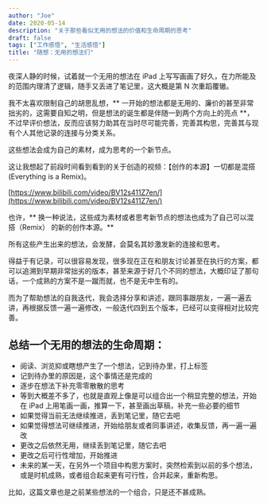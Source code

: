 ```yaml
---
author: "Joe"
date: 2020-05-14
description: "关于那些看似无用的想法的价值和生命周期的思考"
draft: false
tags: ["工作感悟", "生活感悟"]
title: "随想：无用的想法们"
---
```



夜深人静的时候，试着就一个无用的想法在 iPad 上写写画画了好久，在力所能及的范围内理清了逻辑，随手又丢进了笔记里，这大概是第 N 次重蹈覆辙。

我不太喜欢限制自己的胡思乱想，** 一开始的想法都是无用的、廉价的甚至非常拙劣的，这需要自知之明，但是想法的诞生都是伴随一到两个方向上的亮点 **，不过早评价想法，反而应该努力助其在当时尽可能完善，完善其构思，完善其与现有个人其他记录的连接与分类关系。

这些想法会成为自己的素材，成为思考的一个新节点。

这让我想起了前段时间看到看到的关于创造的视频：【创作的本源】一切都是混搭 (Everything is a Remix)。

[https://www.bilibili.com/video/BV12s411Z7en/](https://www.bilibili.com/video/BV12s411Z7en/)

也许，** 换一种说法，这些成为素材或者思考新节点的想法也成为了自己可以混搭（Remix） 的新的创作本源。**

所有这些产生出来的想法，会发酵，会莫名其妙激发新的连接和思考。

得益于有记录，可以很容易发现，很多现在正在和朋友讨论甚至在执行的方案，都可以追溯到早期非常拙劣的版本，甚至来源于好几个不同的想法，大概印证了那句话，一个成熟的方案不是一蹴而就，也不是无中生有的。

而为了帮助想法的自我迭代，我会选择分享和讲述，跟同事跟朋友，一遍一遍去讲，再根据反馈一遍一遍修改，一般迭代四到五个版本，已经可以变得相对比较完善。

## 总结一个无用的想法的生命周期：

- 阅读、浏览抑或瞎想产生了一个想法，记到待办里，打上标签
- 记到待办里的原因是，这个事情还是完成的
- 逐步在想法下补充零零散散的思考
- 等到大概差不多了，也就是直观上像是可以组合出一个稍显完整的想法，开始在 iPad 上用笔画一画，推算一下，甚至画出草稿，补充一些必要的细节
- 如果觉得当前无法继续推进，丢到笔记里，随它去吧
- 如果觉得想法可继续推进，开始给朋友或者同事讲述，收集反馈，再一遍一遍改
- 更改之后依然无用，继续丢到笔记里，随它去吧
- 更改之后可行性增加，开始推进
- 未来的某一天，在另外一个项目中构思方案时，突然检索到以前的多个想法，或是时机成熟，或者组合起来更有可行性，合并起来，重新构思。

比如，这篇文章也是之前某些想法的一个组合，只是还不甚成熟。